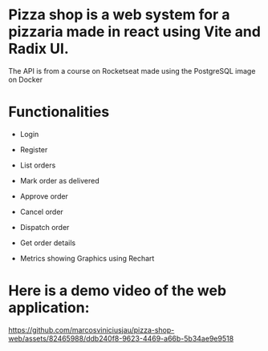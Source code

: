 # Pizza shop is a web system for a pizzaria made in react using Vite and Radix UI.
The API is from a course on Rocketseat made using the PostgreSQL image on Docker

# Functionalities

- Login
- Register
- List orders
- Mark order as delivered
- Approve order
- Cancel order
- Dispatch order
- Get order details

- Metrics showing Graphics using Rechart

# Here is a demo video of the web application:

https://github.com/marcosviniciusjau/pizza-shop-web/assets/82465988/ddb240f8-9623-4469-a66b-5b34ae9e9518

